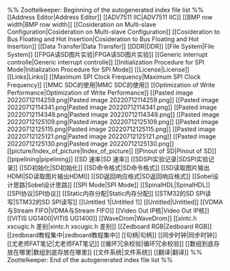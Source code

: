 %% Zoottelkeeper: Beginning of the autogenerated index file list  %%
 [[Address Editor|Address Editor]]
 [[ADV7511 IIC|ADV7511 IIC]]
 [[BMP row width|BMP row width]]
 [[Cosideration on Multi-slave Configuration|Cosideration on Multi-slave Configuration]]
 [[Cosideration to Bus Floating and Hot Insertion|Cosideration to Bus Floating and Hot Insertion]]
 [[Data Transfer|Data Transfer]]
 [[DDR|DDR]]
 [[File System|File System]]
 [[FPGA读SD图片实验|FPGA读SD图片实验]]
 [[Generic interrupt controlle|Generic interrupt controlle]]
 [[Initialization Procedure for SPI Mode|Initialization Procedure for SPI Mode]]
 [[License|License]]
 [[Links|Links]]
 [[Maximum SPI Clock Frequency|Maximum SPI Clock Frequency]]
 [[MMC SDC的使用|MMC SDC的使用]]
 [[Optimization of Write Performance|Optimization of Write Performance]]
 [[Pasted image 20220712114259.png|Pasted image 20220712114259.png]]
 [[Pasted image 20220712114341.png|Pasted image 20220712114341.png]]
 [[Pasted image 20220712114349.png|Pasted image 20220712114349.png]]
 [[Pasted image 20220712125109.png|Pasted image 20220712125109.png]]
 [[Pasted image 20220712125115.png|Pasted image 20220712125115.png]]
 [[Pasted image 20220712125121.png|Pasted image 20220712125121.png]]
 [[Pasted image 20220712125130.png|Pasted image 20220712125130.png]]
 [[picture/Index_of_picture|Index_of_picture]]
 [[Pinout of SD|Pinout of SD]]
 [[pipelining|pipelining]]
 [[SD 速率|SD 速率]]
 [[SDSPI实验记录|SDSPI实验记录]]
 [[SD初始化|SD初始化]]
 [[SD命令格式|SD命令格式]]
 [[SD读取图片输出HDMI|SD读取图片输出HDMI]]
 [[SD返回响应格式|SD返回响应格式]]
 [[Sobel设计思路|Sobel设计思路]]
 [[SPI Mode|SPI Mode]]
 [[SpinalHDL|SpinalHDL]]
 [[SPI协议|SPI协议]]
 [[Static内存分配|Static内存分配]]
 [[STM32的SD SPI读写|STM32的SD SPI读写]]
 [[Untitled 1|Untitled 1]]
 [[Untitled|Untitled]]
 [[VDMA与Stream FIFO|VDMA与Stream FIFO]]
 [[Video Out IP核|Video Out IP核]]
 [[VITIS UG1400|VITIS UG1400]]
 [[WaveDrom|WaveDrom]]
 [[xintc.h xscugic.h 差别|xintc.h xscugic.h 差别]]
 [[Zedboard RGB|Zedboard RGB]]
 [[zedboard教程集中|zedboard教程集中]]
 [[句柄|句柄]]
 [[同步时钟|同步时钟]]
 [[尤老师FAT笔记|尤老师FAT笔记]]
 [[循环冗余校验|循环冗余校验]]
 [[数组到底存放在哪里|数组到底存放在哪里]]
 [[文件系统|文件系统]]
 [[翻译|翻译]]
%% Zoottelkeeper: End of the autogenerated index file list  %%
